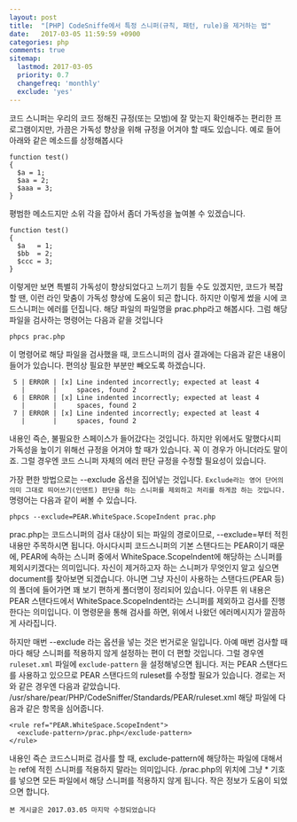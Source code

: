 ```yaml
---
layout: post
title:  "[PHP] CodeSniffe에서 특정 스니퍼(규칙, 패턴, rule)을 제거하는 법"
date:   2017-03-05 11:59:59 +0900
categories: php
comments: true
sitemap:
  lastmod: 2017-03-05
  priority: 0.7
  changefreq: 'monthly'
  exclude: 'yes'
---
```


코드 스니퍼는 우리의 코드 정해진 규정(또는 모범)에 잘 맞는지 확인해주는 편리한 프로그램이지만, 가끔은 가독성 향상을 위해 규정을 어겨야 할 때도 있습니다. 예로 들어 아래와 같은 메소드를 상정해봅시다
<!--break-->

```
function test()
{
  $a = 1;
  $aa = 2;
  $aaa = 3;
}
```

평범한 메소드지만 소위 각을 잡아서 좀더 가독성을 높여볼 수 있겠습니다.

```
function test()
{
  $a   = 1;
  $bb  = 2;
  $ccc = 3;
}
```
이렇게만 보면 특별히 가독성이 향상되었다고 느끼기 힘들 수도 있겠지만, 코드가 복잡할 땐, 이런 라인 맞춤이 가독성 향상에 도움이 되곤 합니다. 하지만 이렇게 썼을 시에 코드스니퍼는 에러를 던집니다. 해당 파일의 파일명을 prac.php라고 해봅시다. 그럼 해당 파일을 검사하는 명령어는 다음과 같을 것입니다

```
phpcs prac.php
```

이 명령어로 해당 파일을 검사했을 때, 코드스니퍼의 검사 결과에는 다음과 같은 내용이 들어가 있습니다. 편의상 필요한 부분만 빼오도록 하겠습니다.

```
 5 | ERROR | [x] Line indented incorrectly; expected at least 4
   |       |     spaces, found 2
 6 | ERROR | [x] Line indented incorrectly; expected at least 4
   |       |     spaces, found 2
 7 | ERROR | [x] Line indented incorrectly; expected at least 4
   |       |     spaces, found 2
```

내용인 즉슨, 불필요한 스페이스가 들어갔다는 것입니다. 하지만 위에서도 말했다시피 가독성을 높이기 위해선 규정을 어겨야 할 때가 있습니다. 꼭 이 경우가 아니더라도 말이죠. 그럴 경우엔 코드 스니퍼 자체의 에러 판단 규정을 수정할 필요성이 있습니다.

가장 편한 방법으로는 --exclude 옵션을 집어넣는 것입니다. `Exclude라는 영어 단어의 의미 그대로 띄어쓰기(인덴트) 판단을 하는 스니퍼를 제외하고 처리를 하게끔 하는 것입니다.`  명령어는 다음과 같이 써볼 수 있습니다.

```
phpcs --exclude=PEAR.WhiteSpace.ScopeIndent prac.php
```

prac.php는 코드스니퍼의 검사 대상이 되는 파일의 경로이므로, --exclude=부터 적힌 내용만 주목하시면 됩니다. 아시다시피 코드스니퍼의 기본 스탠다드는 PEAR이기 때문에, PEAR에 속하는 스니퍼 중에서 WhiteSpace.ScopeIndent에 해당하는 스니퍼를 제외시키겠다는 의미입니다. 자신이 제거하고자 하는 스니퍼가 무엇인지 알고 싶으면 document를 찾아보면 되겠습니다. 아니면 그냥 자신이 사용하는 스탠다드(PEAR 등)의 폴더에 들어가면 꽤 보기 편하게 폴더명이 정리되어 있습니다. 아무튼 위 내용은 PEAR 스탠다드에서 WhiteSpace.ScopeIndent라는 스니퍼를 제외하고 검사를 진행한다는 의미입니다. 이 명령문을 통해 검사를 하면, 위에서 나왔던 에러메시지가 깔끔하게 사라집니다.

하지만 매번 --exclude 라는 옵션을 넣는 것은 번거로운 일입니다. 아예 매번 검사할 때마다 해당 스니퍼를 적용하지 않게 설정하는 편이 더 편할 것입니다. 그럴 경우엔 `ruleset.xml` 파일에 `exclude-pattern` 을 설정해넣으면 됩니다. 저는 PEAR 스탠다드를 사용하고 있으므로 PEAR 스탠다드의 ruleset를 수정할 필요가 있습니다. 경로는 저와 같은 경우엔 다음과 같았습니다. /usr/share/pear/PHP/CodeSniffer/Standards/PEAR/ruleset.xml 해당 파일에 다음과 같은 항목을 심어줍니다.

```
<rule ref="PEAR.WhiteSpace.ScopeIndent">
  <exclude-pattern>/prac.php</exclude-pattern>
</rule>
```

내용인 즉슨 코드스니퍼로 검사를 할 때, exclude-pattern에 해당하는 파일에 대해서는 ref에 적힌 스니퍼를 적용하지 말라는 의미입니다. /prac.php의 위치에 그냥 * 기호를 넣으면 모든 파일에서 해당 스니퍼를 적용하지 않게 됩니다. 작은 정보가 도움이 되었으면 합니다.

`본 게시글은 2017.03.05 마지막 수정되었습니다`
